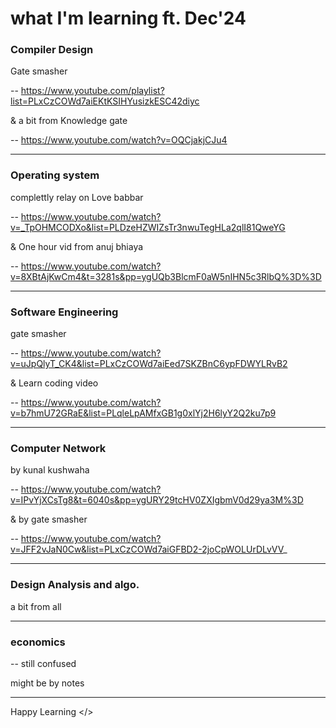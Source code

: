 # what I'm learning ft. Dec'24

###   Compiler Design 
 Gate smasher 
 
 -- https://www.youtube.com/playlist?list=PLxCzCOWd7aiEKtKSIHYusizkESC42diyc

& a bit from Knowledge gate 

-- https://www.youtube.com/watch?v=OQCjakjCJu4

---

### Operating system 
complettly relay on Love babbar 

-- https://www.youtube.com/watch?v=_TpOHMCODXo&list=PLDzeHZWIZsTr3nwuTegHLa2qlI81QweYG

& One hour vid from anuj bhiaya 

-- https://www.youtube.com/watch?v=8XBtAjKwCm4&t=3281s&pp=ygUQb3BlcmF0aW5nIHN5c3RlbQ%3D%3D

---

### Software Engineering 

gate smasher 

-- https://www.youtube.com/watch?v=uJpQlyT_CK4&list=PLxCzCOWd7aiEed7SKZBnC6ypFDWYLRvB2

& Learn coding video 

-- https://www.youtube.com/watch?v=b7hmU72GRaE&list=PLqleLpAMfxGB1g0xlYj2H6lyY2Q2ku7p9

---

### Computer Network 

by kunal kushwaha 

-- https://www.youtube.com/watch?v=IPvYjXCsTg8&t=6040s&pp=ygURY29tcHV0ZXIgbmV0d29ya3M%3D

& by gate smasher 

-- https://www.youtube.com/watch?v=JFF2vJaN0Cw&list=PLxCzCOWd7aiGFBD2-2joCpWOLUrDLvVV_

---
### Design Analysis and algo. 

a bit from  all 

---

### economics 

-- still confused 

might be by notes 



---
Happy Learning </>

